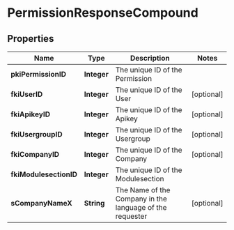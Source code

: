 

# PermissionResponseCompound

## Properties

Name | Type | Description | Notes
------------ | ------------- | ------------- | -------------
**pkiPermissionID** | **Integer** | The unique ID of the Permission | 
**fkiUserID** | **Integer** | The unique ID of the User |  [optional]
**fkiApikeyID** | **Integer** | The unique ID of the Apikey |  [optional]
**fkiUsergroupID** | **Integer** | The unique ID of the Usergroup |  [optional]
**fkiCompanyID** | **Integer** | The unique ID of the Company |  [optional]
**fkiModulesectionID** | **Integer** | The unique ID of the Modulesection | 
**sCompanyNameX** | **String** | The Name of the Company in the language of the requester |  [optional]




